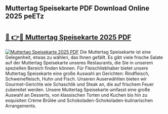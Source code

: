 ## Muttertag Speisekarte PDF Download Online 2025 peETz

# <h2><a href="http://gc6725z.nevu.top/?p=Muttertag+Speisekarte">🔗 👉🔴 Muttertag Speisekarte 2025 PDF</a></h2>

[![Muttertag Speisekarte 2025 PDF](https://i.imgur.com/dBaPXMq.png)](http://gc6725z.nevu.top/?p=Muttertag+Speisekarte)
Die Muttertag Speisekarte ist eine Gelegenheit, etwas zu wählen, das Ihnen gefällt. Es gibt viele frische Salate auf der Muttertag Speisekarte unseres Restaurants, die Sie in unserem speziellen Bereich finden können. Für Fleischliebhaber bietet unsere Muttertag Speisekarte eine große Auswahl an Gerichten: Rindfleisch, Schweinefleisch, Huhn und Fisch. Unseren Auserwählten bieten wir Gourmet-Gerichte wie Schaschlik und Steak an, die auf frischem Feuer zubereitet werden. Unsere Muttertag Speisekarte umfasst eine große Auswahl an Desserts, von klassischen Torten und Kuchen bis hin zu exquisiten Crème Brûlée und Schokoladen-Schokoladen-kulinarischen Arrangements.
